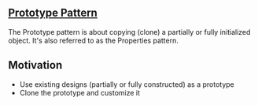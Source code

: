 ## <a href="https://www.patterns.dev/posts/prototype-pattern/" target="_blank">Prototype Pattern</a>

The Prototype pattern is about copying (clone) a partially or fully initialized object. It's also referred to as the Properties pattern.

## Motivation

- Use existing designs (partially or fully constructed) as a prototype
- Clone the prototype and customize it